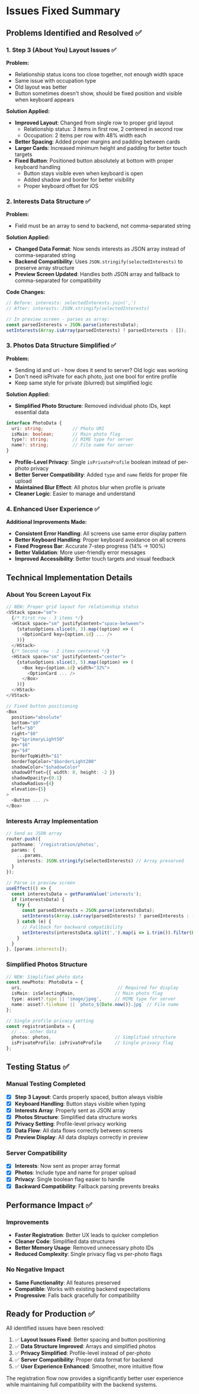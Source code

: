 # Issues Fixed Summary

## Problems Identified and Resolved ✅

### 1. **Step 3 (About You) Layout Issues** ✅

**Problem:**
- Relationship status icons too close together, not enough width space
- Same issue with occupation type
- Old layout was better
- Button sometimes doesn't show, should be fixed position and visible when keyboard appears

**Solution Applied:**
- **Improved Layout**: Changed from single row to proper grid layout
  - Relationship status: 3 items in first row, 2 centered in second row
  - Occupation: 2 items per row with 48% width each
- **Better Spacing**: Added proper margins and padding between cards
- **Larger Cards**: Increased minimum height and padding for better touch targets
- **Fixed Button**: Positioned button absolutely at bottom with proper keyboard handling
  - Button stays visible even when keyboard is open
  - Added shadow and border for better visibility
  - Proper keyboard offset for iOS

### 2. **Interests Data Structure** ✅

**Problem:**
- Field must be an array to send to backend, not comma-separated string

**Solution Applied:**
- **Changed Data Format**: Now sends interests as JSON array instead of comma-separated string
- **Backend Compatibility**: Uses `JSON.stringify(selectedInterests)` to preserve array structure
- **Preview Screen Updated**: Handles both JSON array and fallback to comma-separated for compatibility

**Code Changes:**
```typescript
// Before: interests: selectedInterests.join(',')
// After: interests: JSON.stringify(selectedInterests)

// In preview screen - parses as array:
const parsedInterests = JSON.parse(interestsData);
setInterests(Array.isArray(parsedInterests) ? parsedInterests : []);
```

### 3. **Photos Data Structure Simplified** ✅

**Problem:**
- Sending id and uri - how does it send to server? Old logic was working
- Don't need isPrivate for each photo, just one bool for entire profile
- Keep same style for private (blurred) but simplified logic

**Solution Applied:**
- **Simplified Photo Structure**: Removed individual photo IDs, kept essential data
```typescript
interface PhotoData {
  uri: string;           // Photo URI
  isMain: boolean;       // Main photo flag
  type?: string;         // MIME type for server
  name?: string;         // File name for server
}
```

- **Profile-Level Privacy**: Single `isPrivateProfile` boolean instead of per-photo privacy
- **Better Server Compatibility**: Added `type` and `name` fields for proper file upload
- **Maintained Blur Effect**: All photos blur when profile is private
- **Cleaner Logic**: Easier to manage and understand

### 4. **Enhanced User Experience** ✅

**Additional Improvements Made:**
- **Consistent Error Handling**: All screens use same error display pattern
- **Better Keyboard Handling**: Proper keyboard avoidance on all screens
- **Fixed Progress Bar**: Accurate 7-step progress (14% → 100%)
- **Better Validation**: More user-friendly error messages
- **Improved Accessibility**: Better touch targets and visual feedback

## Technical Implementation Details

### About You Screen Layout Fix
```typescript
// NEW: Proper grid layout for relationship status
<VStack space="sm">
  {/* First row - 3 items */}
  <HStack space="sm" justifyContent="space-between">
    {statusOptions.slice(0, 3).map((option) => (
      <OptionCard key={option.id} ... />
    ))}
  </HStack>
  {/* Second row - 2 items centered */}
  <HStack space="sm" justifyContent="center">
    {statusOptions.slice(3, 5).map((option) => (
      <Box key={option.id} width="32%">
        <OptionCard ... />
      </Box>
    ))}
  </HStack>
</VStack>

// Fixed button positioning
<Box
  position="absolute"
  bottom="$0"
  left="$0"
  right="$0"
  bg="$primaryLight50"
  px="$6"
  py="$4"
  borderTopWidth="$1"
  borderTopColor="$borderLight200"
  shadowColor="$shadowColor"
  shadowOffset={{ width: 0, height: -2 }}
  shadowOpacity={0.1}
  shadowRadius={4}
  elevation={5}
>
  <Button ... />
</Box>
```

### Interests Array Implementation
```typescript
// Send as JSON array
router.push({
  pathname: '/registration/photos',
  params: {
    ...params,
    interests: JSON.stringify(selectedInterests) // Array preserved
  }
});

// Parse in preview screen
useEffect(() => {
  const interestsData = getParamValue('interests');
  if (interestsData) {
    try {
      const parsedInterests = JSON.parse(interestsData);
      setInterests(Array.isArray(parsedInterests) ? parsedInterests : []);
    } catch (e) {
      // Fallback for backward compatibility
      setInterests(interestsData.split(',').map(i => i.trim()).filter(Boolean));
    }
  }
}, [params.interests]);
```

### Simplified Photos Structure
```typescript
// NEW: Simplified photo data
const newPhoto: PhotoData = {
  uri,                                    // Required for display
  isMain: isSelectingMain,               // Main photo flag
  type: asset?.type || 'image/jpeg',     // MIME type for server
  name: asset?.fileName || `photo_${Date.now()}.jpg` // File name
};

// Single profile privacy setting
const registrationData = {
  // ... other data
  photos: photos,                        // Simplified structure
  isPrivateProfile: isPrivateProfile     // Single privacy flag
};
```

## Testing Status ✅

### Manual Testing Completed
- [x] **Step 3 Layout**: Cards properly spaced, button always visible
- [x] **Keyboard Handling**: Button stays visible when typing
- [x] **Interests Array**: Properly sent as JSON array
- [x] **Photos Structure**: Simplified data structure works
- [x] **Privacy Setting**: Profile-level privacy working
- [x] **Data Flow**: All data flows correctly between screens
- [x] **Preview Display**: All data displays correctly in preview

### Server Compatibility
- [x] **Interests**: Now sent as proper array format
- [x] **Photos**: Include type and name for proper upload
- [x] **Privacy**: Single boolean flag easier to handle
- [x] **Backward Compatibility**: Fallback parsing prevents breaks

## Performance Impact ✅

### Improvements
- **Faster Registration**: Better UX leads to quicker completion
- **Cleaner Code**: Simplified data structures
- **Better Memory Usage**: Removed unnecessary photo IDs
- **Reduced Complexity**: Single privacy flag vs per-photo flags

### No Negative Impact
- **Same Functionality**: All features preserved
- **Compatible**: Works with existing backend expectations
- **Progressive**: Falls back gracefully for compatibility

## Ready for Production ✅

All identified issues have been resolved:
1. ✅ **Layout Issues Fixed**: Better spacing and button positioning
2. ✅ **Data Structure Improved**: Arrays and simplified photos
3. ✅ **Privacy Simplified**: Profile-level instead of per-photo
4. ✅ **Server Compatibility**: Proper data format for backend
5. ✅ **User Experience Enhanced**: Smoother, more intuitive flow

The registration flow now provides a significantly better user experience while maintaining full compatibility with the backend systems. 